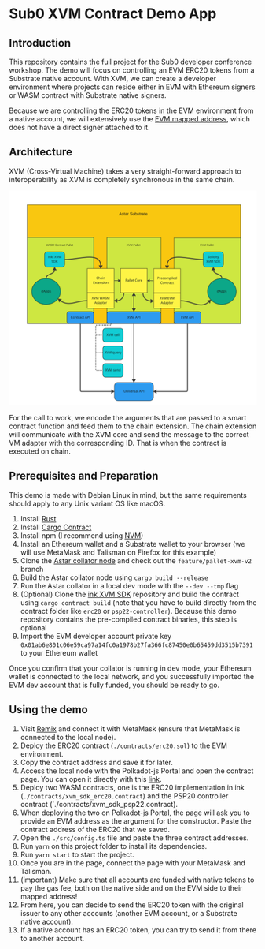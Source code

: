 # Sub0 XVM Contract Demo App

## Introduction

This repository contains the full project for the Sub0 developer conference workshop.
The demo will focus on controlling an EVM ERC20 tokens from a Substrate native account.
With XVM, we can create a developer environment where projects can reside either in EVM with Ethereum signers or WASM contract with Substrate native signers.

Because we are controlling the ERC20 tokens in the EVM environment from a native account, we will extensively use the [EVM mapped address](https://medium.com/astar-network/using-astar-network-account-between-substrate-and-evm-656643df22a0), which does not have a direct signer attached to it.

## Architecture

XVM (Cross-Virtual Machine) takes a very straight-forward approach to interoperability as XVM is completely synchronous in the same chain.

![XVM Architecture](img/xvm-diagram.jpg)

For the call to work, we encode the arguments that are passed to a smart contract function and feed them to the chain extension.
The chain extension will communicate with the XVM core and send the message to the correct VM adapter with the corresponding ID.
That is when the contract is executed on chain.

## Prerequisites and Preparation

This demo is made with Debian Linux in mind, but the same requirements should apply to any Unix variant OS like macOS.

1. Install [Rust](https://www.rust-lang.org/tools/install)
2. Install [Cargo Contract](https://github.com/paritytech/cargo-contract)
3. Install npm (I recommend using [NVM](https://github.com/nvm-sh/nvm))
4. Install an Ethereum wallet and a Substrate wallet to your browser (we will use MetaMask and Talisman on Firefox for this example)
5. Clone the [Astar collator node](https://github.com/AstarNetwork/Astar/tree/feature/pallet-xvm-v2) and check out the `feature/pallet-xvm-v2` branch
6. Build the Astar collator node using `cargo build --release`
7. Run the Astar collator in a local dev mode with the `--dev --tmp` flag
8. (Optional) Clone the [ink XVM SDK](https://github.com/AstarNetwork/ink-xvm-sdk) repository and build the contract using `cargo contract build` (note that you have to build directly from the contract folder like `erc20` or `psp22-controller`). Because this demo repository contains the pre-compiled contract binaries, this step is optional
9. Import the EVM developer account private key `0x01ab6e801c06e59ca97a14fc0a1978b27fa366fc87450e0b65459dd3515b7391` to your Ethereum wallet

Once you confirm that your collator is running in dev mode, your Ethereum wallet is connected to the local network, and you successfully imported the EVM dev account that is fully funded, you should be ready to go.

## Using the demo

1. Visit [Remix](https://remix.ethereum.org) and connect it with MetaMask (ensure that MetaMask is connected to the local node).
2. Deploy the ERC20 contract (`./contracts/erc20.sol`) to the EVM environment.
3. Copy the contract address and save it for later.
4. Access the local node with the Polkadot-js Portal and open the contract page. You can open it directly with this [link](https://polkadot.js.org/apps/?rpc=ws%3A%2F%2F127.0.0.1%3A9944#/contracts).
5. Deploy two WASM contracts, one is the ERC20 implementation in ink (`./contracts/xvm_sdk_erc20.contract`) and the PSP20 controller contract (`./contracts/xvm_sdk_psp22.contract).
6. When deploying the two on Polkadot-js Portal, the page will ask you to provide an EVM address as the argument for the constructor. Paste the contract address of the ERC20 that we saved.
7. Open the `./src/config.ts` file and paste the three contract addresses.
8. Run `yarn` on this project folder to install its dependencies.
9. Run `yarn start` to start the project.
10. Once you are in the page, connect the page with your MetaMask and Talisman.
11. (important) Make sure that all accounts are funded with native tokens to pay the gas fee, both on the native side and on the EVM side to their mapped address!
12. From here, you can decide to send the ERC20 token with the original issuer to any other accounts (another EVM account, or a Substrate native account).
13. If a native account has an ERC20 token, you can try to send it from there to another account.
